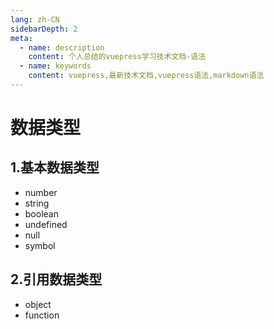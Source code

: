 ```yaml
---
lang: zh-CN
sidebarDepth: 2
meta:
  - name: description
    content: 个人总结的vuepress学习技术文档-语法
  - name: keywords
    content: vuepress,最新技术文档,vuepress语法,markdown语法
---
```


# 数据类型
## 1.基本数据类型

- number
- string
- boolean
- undefined
- null
- symbol

## 2.引用数据类型

- object
- function